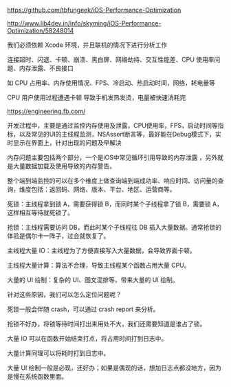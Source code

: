 
https://github.com/tbfungeek/iOS-Performance-Optimization



http://www.lib4dev.in/info/skyming/iOS-Performance-Optimization/58248014









我们必须依赖 Xcode 环境，并且联机的情况下进行分析工作

连接超时、闪退、卡顿、崩溃、黑白屏、网络劫持、交互性能差、CPU 使用率问题、内存泄露、不良接口

如 CPU 占用率、内存使用情况、FPS、冷启动、热启动时间，网络，耗电量等


CPU 用户使用过程遭遇卡顿    导致手机发热发烫，电量被快速消耗完


https://engineering.fb.com/


开发过程中，主要是通过监控内存使用及泄露，CPU使用率，FPS，启动时间等指标，以及常见的UI的主线程监测，NSAssert断言等，最好能在Debug模式下，实时显示在界面上，针对出现的问题及早解决


内存问题主要包括两个部分，一个是iOS中常见循环引用导致的内存泄露 ，另外就是大量数据加载及使用导致的内存警告。

整个端到端监控的可以在多个维度上做查询端到端成功率、响应时间、访问量的查询，维度包括：返回码、网络、版本、平台、地区、运营商等。


死锁：主线程拿到锁 A，需要获得锁 B，而同时某个子线程拿了锁 B，需要锁 A，这样相互等待就死锁了。

抢锁：主线程需要访问 DB，而此时某个子线程往 DB 插入大量数据。通常抢锁的体验是偶尔卡一阵子，过会就恢复了。

主线程大量 IO：主线程为了方便直接写入大量数据，会导致界面卡顿。

主线程大量计算：算法不合理，导致主线程某个函数占用大量 CPU。

大量的 UI 绘制：复杂的 UI、图文混排等，带来大量的 UI 绘制。

针对这些原因，我们可以怎么定位问题呢？

死锁一般会伴随 crash，可以通过 crash report 来分析。

抢锁不好办，将锁等待时间打出来用处不大，我们还需要知道是谁占了锁。

大量 IO 可以在函数开始结束打点，将占用时间打到日志中。

大量计算同理可以将耗时打到日志中。

大量 UI 绘制一般是必现，还好办；如果是偶现的话，想加日志点都没地方，因为是慢在系统函数里面。
